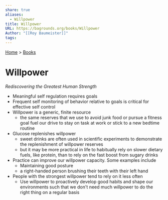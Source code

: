 ```yaml
---  
share: true  
aliases:  
  - Willpower  
title: Willpower  
URL: https://bagrounds.org/books/Willpower  
Author: "[[Roy Baumeister]]"  
tags:   
---  
```

[Home](../index.md) > [Books](./index.md)  
# Willpower  
_Rediscovering the Greatest Human Strength_  
  
- Meaningful self regulation requires goals  
- Frequent self monitoring of behavior relative to goals is critical for effective self control  
- Willpower is a generic, finite resource  
  - the same reserves that we use to avoid junk food or pursue a fitness goal fuel our drive to stay on task at work or stick to a new bedtime routine  
- Glucose replenishes willpower  
  - sweet drinks are often used in scientific experiments to demonstrate the replenishment of willpower reserves  
  - but it may be more practical in life to habitually rely on slower dietary fuels, like protein, than to rely on the fast boost from sugary drinks  
- Practice can improve our willpower capacity. Some examples include  
  - Maintaining good posture  
  - a right-handed person brushing their teeth with their left hand  
- People with the strongest willpower tend to rely on it less often  
  - Use willpower to proactively develop good habits and shape our environments such that we don't need much willpower to do the right thing on a regular basis  

